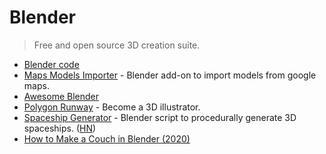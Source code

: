 # Blender

> Free and open source 3D creation suite.

* [Blender code](https://github.com/blender/blender)
* [Maps Models Importer](https://github.com/eliemichel/MapsModelsImporter) - Blender add-on to import models from google maps.
* [Awesome Blender](https://github.com/agmmnn/awesome-blender)
* [Polygon Runway](https://polygonrunway.com/) - Become a 3D illustrator.
* [Spaceship Generator](https://github.com/a1studmuffin/SpaceshipGenerator) - Blender script to procedurally generate 3D spaceships. \([HN](https://news.ycombinator.com/item?id=23373107)\)
* [How to Make a Couch in Blender \(2020\)](https://www.youtube.com/watch?v=Y4whyFTilsA)

